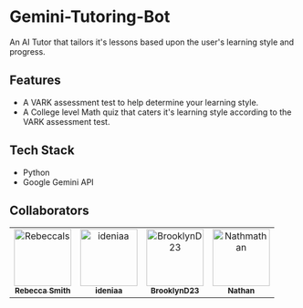# Gemini-Tutoring-Bot
An AI Tutor that tailors it's lessons based upon the user's learning style and progress.

## Features
* A VARK assessment test to help determine your learning style.
* A College level Math quiz that caters it's learning style according to the VARK assessment test.

## Tech Stack
* Python
* Google Gemini API

## Collaborators

<!-- readme: collaborators -start -->
<table>
	<tbody>
		<tr>
            <td align="center">
                <a href="https://github.com/Rebeccals">
                    <img src="https://avatars.githubusercontent.com/u/2145912?v=4" width="100;" alt="Rebeccals"/>
                    <br />
                    <sub><b>Rebecca Smith</b></sub>
                </a>
            </td>
            <td align="center">
                <a href="https://github.com/ideniaa">
                    <img src="https://avatars.githubusercontent.com/u/55167367?v=4" width="100;" alt="ideniaa"/>
                    <br />
                    <sub><b>ideniaa</b></sub>
                </a>
            </td>
            <td align="center">
                <a href="https://github.com/BrooklynD23">
                    <img src="https://avatars.githubusercontent.com/u/91554483?v=4" width="100;" alt="BrooklynD23"/>
                    <br />
                    <sub><b>BrooklynD23</b></sub>
                </a>
            </td>
            <td align="center">
                <a href="https://github.com/Nathmathan">
                    <img src="https://avatars.githubusercontent.com/u/160674481?v=4" width="100;" alt="Nathmathan"/>
                    <br />
                    <sub><b>Nathan</b></sub>
                </a>
            </td>
		</tr>
	<tbody>
</table>
<!-- readme: collaborators -end -->
